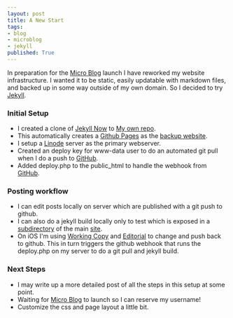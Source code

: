 ```yaml
---
layout: post
title: A New Start
tags: 
- blog
- microblog
- jekyll
published: True
---
```


In preparation for the [Micro Blog](https://micro.blog/) launch I have reworked my website infrastructure.  I wanted it to be static, easily updatable with markdown files, and backed up in some way outside of my own domain.  So I decided to try [Jekyll](https://jekyllrb.com).

### Initial Setup

- I created a clone of [Jekyll Now](https://github.com/barryclark/jekyll-now) to [My own repo](https://github.com/jamiejenkins/jamiejenkins.github.io).
- This automatically creates a [Github Pages](https://pages.github.com/)  as the [backup website](https://jamiejenkins.github.io/).
- I setup a [Linode](https://linode.com) server as the primary webserver.
- Created an deploy key for www-data user to do an automated git pull when I do a push to [GitHub](https://github.com).
- Added deploy.php to the public_html to handle the webhook from [GitHub](https://github.com).

### Posting workflow

- I can edit posts locally on server which are published with a git push to github.
- I can also do a jekyll build locally only to test which is exposed in a [subdirectory](https://jamiejenkins.com/local/) of the main [site](https://jamiejenkins.com).
- On iOS I'm using [Working Copy](https://workingcopyapp.com) and [Editorial](http://omz-software.com/editorial/) to change and push back to github.
  This in turn triggers the github webhook that runs the deploy.php on my server to do a git pull and jekyll build.
 
### Next Steps

- I may write up a more detailed post of all the steps in this setup at some point.
- Waiting for [Micro Blog](https://micro.blog) to launch so I can reserve my username!
- Customize the css and page layout a little bit.
